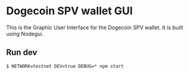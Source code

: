 # Dogecoin SPV wallet GUI

This is the Graphic User Interface for the Dogecoin SPV wallet. It is built using Nodegui.

## Run dev

```
$ NETWORK=testnet DEV=true DEBUG=* npm start
```